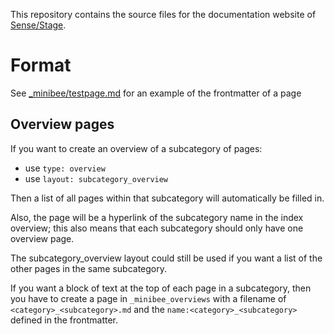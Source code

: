 This repository contains the source files for the documentation website of [Sense/Stage](https://sensestage.eu).


# Format

See [_minibee/testpage.md]() for an example of the frontmatter of a page

## Overview pages

If you want to create an overview of a subcategory of pages:

* use `type: overview`
* use `layout: subcategory_overview`

Then a list of all pages within that subcategory will automatically be filled in.

Also, the page will be a hyperlink of the subcategory name in the index overview; this also means that each subcategory should only have one overview page.

The subcategory_overview layout could still be used if you want a list of the other pages in the same subcategory.


If you want a block of text at the top of each page in a subcategory, then you have to create a page in `_minibee_overviews` with a filename of `<category>_<subcategory>.md` and the `name:<category>_<subcategory>` defined in the frontmatter.
